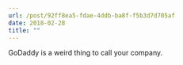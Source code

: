 ```yaml
---
url: /post/92ff8ea5-fdae-4ddb-ba8f-f5b3d7d705af
date: 2018-02-28
title: ""
---
```




GoDaddy is a weird thing to call your company.
